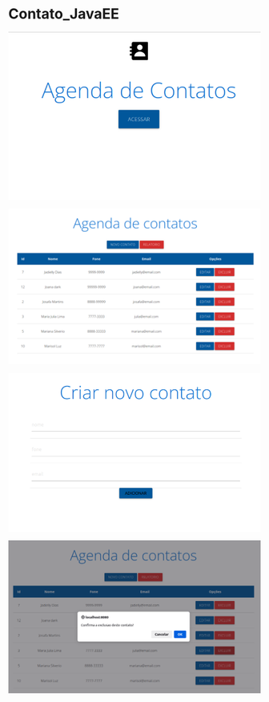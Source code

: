 # Contato_JavaEE

![Agenda](imagens/Agenda.png)

![Contatos Agenda](imagens/ContatosAgenda.png)

![Adicionar Contato](imagens/AdicionandoContato.png)

![Excluir Contato](imagens/ExcluindoContato.png)
